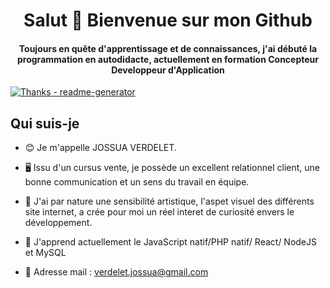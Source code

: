 <h1 align="center">Salut 👋 Bienvenue sur mon Github </h1>  
<h4 align="center">Toujours en quête d'apprentissage et de connaissances, j'ai débuté la programmation en autodidacte, actuellement en formation Concepteur Developpeur d'Application</h4>  



[![Thanks - readme-generator](https://img.shields.io/badge/Thanks-readme--generator-2ea44f)](https://rahuldkjain.github.io/gh-profile-readme-generator/)

##  Qui suis-je

- 😊 Je m'appelle JOSSUA VERDELET. 

- 🖥️ Issu d'un cursus vente, je possède un excellent relationnel client, une bonne communication et un sens du travail en équipe.

- 🧠 J'ai par nature une sensibilité artistique, l'aspet visuel des différents site internet, a crée pour moi un réel interet de curiosité envers le développement.

- 🌱 J'apprend actuellement le JavaScript natif/PHP natif/ React/ NodeJS et MySQL

-  📧 Adresse mail : verdelet.jossua@gmail.com
  


  
